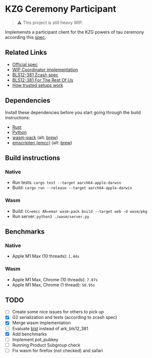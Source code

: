 # KZG Ceremony Participant

> ⚠️ This project is still heavy WIP.

Implemensts a participant client for the KZG powers of tau ceremony according this [spec](https://github.com/ethereum/kzg-ceremony-specs).

## Related Links
- [Official spec](https://github.com/ethereum/kzg-ceremony-specs)
- [WIP Coordinator implementation](https://github.com/recmo/kzg-ceremony-coordinator)
- [BLS12-381 Zcash spec](https://github.com/zcash/librustzcash/blob/6e0364cd42a2b3d2b958a54771ef51a8db79dd29/pairing/src/bls12_381/README.md)
- [BLS12-381 For The Rest Of Us](https://hackmd.io/@benjaminion/bls12-381)
- [How trusted setups work](https://vitalik.ca/general/2022/03/14/trustedsetup.html)

## Dependencies

Install these dependencies before you start going through the build instructions:

- [Rust](https://doc.rust-lang.org/cargo/getting-started/installation.htm)
- [Python](https://www.python.org/downloads/)
- [wasm-pack](https://rustwasm.github.io/wasm-pack/installer/) (alt: [brew](https://formulae.brew.sh/formula/wasm-pack))
- [emscripten (emcc)](https://emscripten.org/docs/getting_started/downloads.html) (alt: [brew](https://formulae.brew.sh/formula/emscripten#default))

## Build instructions
### Native
- Run tests: `cargo test --target aarch64-apple-darwin`
- Build: `cargo run --release --target aarch64-apple-darwin`

### Wasm
- Build: `CC=emcc AR=emar wasm-pack build --target web -d wasm/pkg`
- Run server: `python3 ./wasm/server.py`

## Benchmarks

### Native
- Apple M1 Max (10 threads): `1.44s`  

### Wasm
- Apple M1 Max, Chrome (10 threads): `7.87s` 
- Apple M1 Max, Chrome (1 thread): `58.95s` 

## TODO
- [ ] Create some nice issues for others to pick up 
- [x] G2 serialization and tests (according to zcash spec)
- [x] Merge wasm implementation
- [ ] Evaluate [blst](https://github.com/supranational/blst/tree/master/bindings/rust) instead of ark_bls12_381
- [x] Add benchmarks
- [ ] Implement pot_pubkey
- [ ] Running Product Subgroup check 
- [ ] Fix wasm for firefox (not checked) and safari

